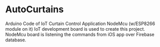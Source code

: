 # AutoCurtains
Arduino Code of IoT Curtain Control Application
NodeMcu (w/ESP8266 module on it) IoT development board is used to
create this project. NodeMcu board is listening the commands from iOS
app over Firebase database.
